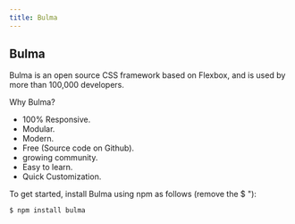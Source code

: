 ```yaml
---
title: Bulma
---
```

## Bulma

Bulma is an open source CSS framework based on Flexbox, and is used by more than 100,000 developers.

Why Bulma?
* 100% Responsive.
* Modular.
* Modern.
* Free (Source code on Github).
* growing community.
* Easy to learn.
* Quick Customization.

To get started, install Bulma using npm as follows (remove the $ "):
```terminal
$ npm install bulma
```
